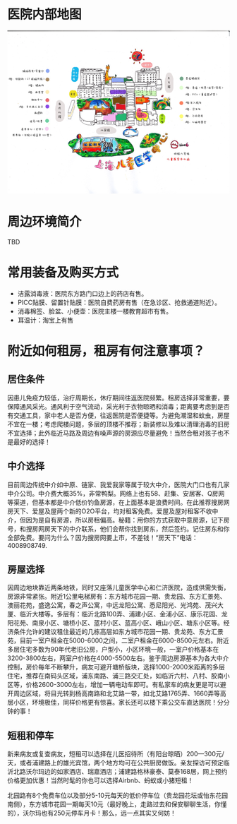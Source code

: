 # 医院内部地图
![医院内部地图](images/smcc_map.png)

# 周边环境简介
TBD

# 常用装备及购买方式
- 洁露消毒液：医院东方路门口边上的药店有售。
- PICC贴膜、留置针贴膜：医院自费药房有售（在急诊区、抢救通道附近）。
- 消毒棉签、脸盆、小便壶：医院主楼一楼教育超市有售。
- 耳温计：淘宝上有售

#	附近如何租房，租房有何注意事项？
## 居住条件
因患儿免疫力较低，治疗周期长，休疗期间往返医院频繁。租房选择非常重要，要保障通风采光。通风利于空气流动，采光利于衣物晾晒和消毒；距离要考虑到是否有交通工具，家中老人是否方便，往返医院是否便捷等。为避免潮湿和蚊虫，房屋不宜在一楼；考虑爬楼问题，多层的顶楼不推荐；新装修以及难以清理消毒的旧房不宜选择；此外临近马路及周边有噪声源的房源应尽量避免！当然合租对孩子也不是最好的选择！

## 中介选择
目前周边传统中介如中原、链家、我爱我家等属于较大中介，医院大门口也有几家中介公司。中介费大概35%，非常鸭梨。网络上也有58、赶集、安居客、Q房网等渠道，但基本都是中介低价钓鱼房源，在上面基本是浪费时间。在此推荐搜房网房天下、爱屋及屋两个新的O2O平台，均对租客免费。爱屋及屋对租客不收中介，但因为是自有房源，所以房租偏高。秘籍：用你的方式获取中意房源，记下房号，和搜房网房天下的中介联系，他们会帮你找到房东，然后签约。记住房东和你全部免费。要问为什么？因为搜房网要上市，不差钱！“房天下”电话：4008908749.

## 房屋选择
因周边地块靠近两条地铁，同时又座落儿童医学中心和仁济医院，造成供需失衡，房源非常紧张。附近1公里电梯房有：东方城市花园一期、贵龙园、东方汇景苑、澳丽花苑，盛逸公寓，春之声公寓，中远龙阳公寓、悉尼阳光、光鸿苑、茂兴大厦、临沂大楼等。多层有：临沂北路100弄、浦建小区、金浦小区、康乐花园、龙阳花苑、南泉小区、塘桥小区、蓝村小区、蓝高小区、峨山小区、塘东小区等。经济条件允许的建议租住最近的几栋高层如东方城市花园一期、贵龙苑、东方汇景苑，目前一室户租金在5000-6000之间，二室户租金在6000-8500元左右。附近多层住宅多数为90年代老旧公房，户型小，小区环境一般，一室户价格基本在3200-3800左右，两室户价格在4000-5500左右。鉴于周边房源基本为各大中介控制，房价每年不断攀升，病友可避开塘桥版块，选择1000-2000米距离的多层住宅，推荐在南码头区域，浦东南路、浦三路交汇处，如临沂六村、八村、胶南小区等，价格2600-3000左右，增加一辆电动车即可。有私家车的病友更是可以避开周边区域，将目光转到杨高南路和北艾路一带，如北艾路1765弄、1660弄等高层小区，环境极佳，同样价格更有惊喜。家长还可以楼下乘公交车直达医院！分分钟的事！

## 短租和停车
新来病友或复查病友，短租可以选择在儿医招待所（有阳台晾晒）200—300元/天，或者浦建路上的雄光宾馆，两个地方均可在公共厨房做饭。亲友探访可预定临沂北路沃尔玛边的如家酒店、瑞嘉酒店；浦建路格林豪泰、莫泰168居，网上预约价格更加优惠！当然时髦的你也可以选择Airbnb、蚂蚁或小猪短租！

北园路有8个免费车位以及部分5-10元每天的低价停车位（贵龙园花坛或怡东花园南侧），东方城市花园一期每天10元（最好晚上，走路过去和保安聊聊生活，你懂的），沃尔玛也有250元停车月卡！那么，远一点其实又何妨！ 
